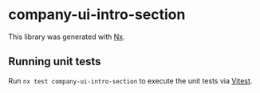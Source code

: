 # company-ui-intro-section

This library was generated with [Nx](https://nx.dev).

## Running unit tests

Run `nx test company-ui-intro-section` to execute the unit tests via [Vitest](https://vitest.dev/).
